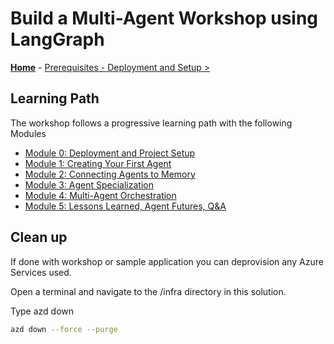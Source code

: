 # Build a Multi-Agent Workshop using LangGraph

**[Home](Home.md)** - [Prerequisites - Deployment and Setup >](./Module-00.md)

## Learning Path

The workshop follows a progressive learning path with the following Modules

- [Module 0: Deployment and Project Setup](./Module-00.md)
- [Module 1: Creating Your First Agent](./Module-01.md)
- [Module 2: Connecting Agents to Memory](./Module-02.md)
- [Module 3: Agent Specialization](./Module-03.md)
- [Module 4: Multi-Agent Orchestration](./Module-04.md)
- [Module 5: Lessons Learned, Agent Futures, Q&A](./Module-05.md)

## Clean up

If done with workshop or sample application you can deprovision any Azure Services used.

Open a terminal and navigate to the /infra directory in this solution.

Type azd down

   ```bash
   azd down --force --purge
   ```
